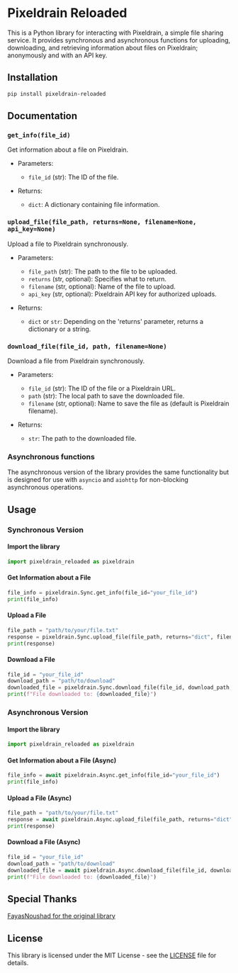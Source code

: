 # Pixeldrain Reloaded

This is a Python library for interacting with Pixeldrain, a simple file sharing service. It provides synchronous and asynchronous functions for uploading, downloading, and retrieving information about files on Pixeldrain; anonymously and with an API key.

## Installation

```bash
pip install pixeldrain-reloaded
```

## Documentation

### `get_info(file_id)`

Get information about a file on Pixeldrain.

- Parameters:
  - `file_id` (str): The ID of the file.

- Returns:
  - `dict`: A dictionary containing file information.

### `upload_file(file_path, returns=None, filename=None, api_key=None)`

Upload a file to Pixeldrain synchronously.

- Parameters:
  - `file_path` (str): The path to the file to be uploaded.
  - `returns` (str, optional): Specifies what to return.
  - `filename` (str, optional): Name of the file to upload.
  - `api_key` (str, optional): Pixeldrain API key for authorized uploads.

- Returns:
  - `dict` or `str`: Depending on the 'returns' parameter, returns a dictionary or a string.

### `download_file(file_id, path, filename=None)`

Download a file from Pixeldrain synchronously.

- Parameters:
  - `file_id` (str): The ID of the file or a Pixeldrain URL.
  - `path` (str): The local path to save the downloaded file.
  - `filename` (str, optional): Name to save the file as (default is Pixeldrain filename).

- Returns:
  - `str`: The path to the downloaded file.

### Asynchronous functions

The asynchronous version of the library provides the same functionality but is designed for use with `asyncio` and `aiohttp` for non-blocking asynchronous operations.

## Usage

### Synchronous Version

#### Import the library

```python
import pixeldrain_reloaded as pixeldrain
```

#### Get Information about a File

```python
file_info = pixeldrain.Sync.get_info(file_id="your_file_id")
print(file_info)
```

#### Upload a File

```python
file_path = "path/to/your/file.txt"
response = pixeldrain.Sync.upload_file(file_path, returns="dict", filename="custom_filename", api_key="your_api_key")
print(response)
```

#### Download a File

```python
file_id = "your_file_id"
download_path = "path/to/download"
downloaded_file = pixeldrain.Sync.download_file(file_id, download_path, filename="custom_filename")
print(f"File downloaded to: {downloaded_file}")
```

### Asynchronous Version

#### Import the library

```python
import pixeldrain_reloaded as pixeldrain
```

#### Get Information about a File (Async)

```python
file_info = await pixeldrain.Async.get_info(file_id="your_file_id")
print(file_info)
```

#### Upload a File (Async)

```python
file_path = "path/to/your/file.txt"
response = await pixeldrain.Async.upload_file(file_path, returns="dict", filename="custom_filename", api_key="your_api_key")
print(response)
```

#### Download a File (Async)

```python
file_id = "your_file_id"
download_path = "path/to/download"
downloaded_file = await pixeldrain.Async.download_file(file_id, download_path, filename="custom_filename")
print(f"File downloaded to: {downloaded_file}")
```


## Special Thanks

[FayasNoushad for the original library](https://github.com/FayasNoushad/Pixeldrain)

## License

This library is licensed under the MIT License - see the [LICENSE](LICENSE) file for details.
